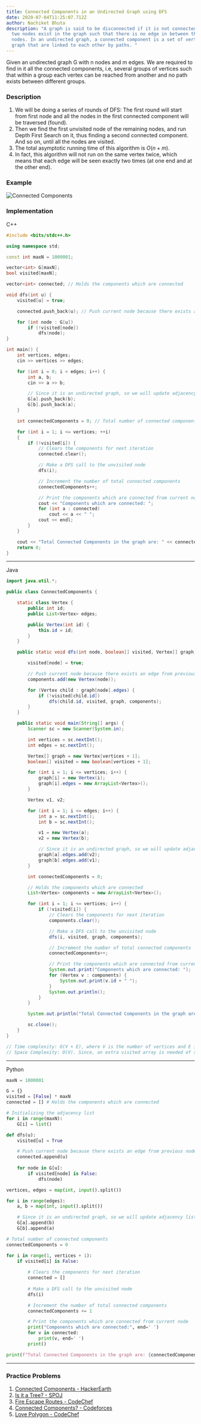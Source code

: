 ```yaml
---
title: Connected Components in an Undirected Graph using DFS
date: 2020-07-04T11:25:07.712Z
author: Nachiket Bhuta
description: "A graph is said to be disconnected if it is not connected, i.e. if
  two nodes exist in the graph such that there is no edge in between those
  nodes. In an undirected graph, a connected component is a set of vertices in a
  graph that are linked to each other by paths. "
---
```

Given an undirected graph G with n nodes and m edges. We are required to find in it all the connected components, i.e, several groups of vertices such that within a group each vertex can be reached from another and no path exists between different groups.

### Description
1. We will be doing a series of rounds of DFS: The first round will start from first node and all the nodes in the first connected component will be traversed (found). 
2. Then we find the first unvisited node of the remaining nodes, and run Depth First Search on it, thus finding a second connected component. And so on, until all the nodes are visited.
3. The total asymptotic running time of this algorithm is $O(n+m)$.
5. In fact, this algorithm will not run on the same vertex twice, which means that each edge will be seen exactly two times (at one end and at the other end).

### Example

![Connected Components](bdc31b1.jpg "Connected Components")

### Implementation

C++ 

```cpp
#include <bits/stdc++.h>

using namespace std;

const int maxN = 1000001;

vector<int> G[maxN];
bool visited[maxN];

vector<int> connected; // Holds the components which are connected

void dfs(int u) {
	visited[u] = true;

	connected.push_back(u); // Push current node because there exists an edge from previous node

	for (int node : G[u])
		if (!visited[node])
			dfs(node);
}

int main() {
	int vertices, edges;
	cin >> vertices >> edges;

	for (int i = 0; i < edges; i++) {
		int a, b;
		cin >> a >> b;

		// Since it is an undirected graph, so we will update adjacency list of both nodes
		G[a].push_back(b);
		G[b].push_back(a);
	}

	int connectedComponents = 0; // Total number of connected components

	for (int i = 1; i <= vertices; ++i)
	{
		if (!visited[i]) {
			// Clears the components for next iteration
			connected.clear();

			// Make a DFS call to the unvisited node
			dfs(i);

			// Increment the number of total connected components
			connectedComponents++;

			// Print the components which are connected from current node
			cout << "Components which are connected: ";
			for (int a : connected)
				cout << a << " ";
			cout << endl;
		}
	}

	cout << "Total Connected Components in the graph are: " << connectedComponents << endl;
	return 0;
}
```
---
Java
```java
import java.util.*;

public class ConnectedComponents {

	static class Vertex {
		public int id;
		public List<Vertex> edges;

		public Vertex(int id) {
			this.id = id;
		}
	}

	public static void dfs(int node, boolean[] visited, Vertex[] graph, List<Vertex> components) {

		visited[node] = true;

		// Push current node because there exists an edge from previous node
		components.add(new Vertex(node));

		for (Vertex child : graph[node].edges) {
			if (!visited[child.id])
				dfs(child.id, visited, graph, components);
		}
	}

	public static void main(String[] args) {
		Scanner sc = new Scanner(System.in);

		int vertices = sc.nextInt();
		int edges = sc.nextInt();

		Vertex[] graph = new Vertex[vertices + 1];
		boolean[] visited = new boolean[vertices + 1];

		for (int i = 1; i <= vertices; i++) {
			graph[i] = new Vertex(i);
			graph[i].edges = new ArrayList<Vertex>();
		}

		Vertex v1, v2;

		for (int i = 1; i <= edges; i++) {
			int a = sc.nextInt();
			int b = sc.nextInt();

			v1 = new Vertex(a);
			v2 = new Vertex(b);

			// Since it is an undirected graph, so we will update adjacency list of both nodes
			graph[a].edges.add(v2);
			graph[b].edges.add(v1);
		}

		int connectedComponents = 0;

		// Holds the components which are connected
		List<Vertex> components = new ArrayList<Vertex>();

		for (int i = 1; i <= vertices; i++) {
			if (!visited[i]) {
				// Clears the components for next iteration
				components.clear();

				// Make a DFS call to the unvisited node
				dfs(i, visited, graph, components);

				// Increment the number of total connected components
				connectedComponents++;

				// Print the components which are connected from current node
				System.out.print("Components which are connected: ");
				for (Vertex v : components) {
					System.out.print(v.id + " ");
				}
				System.out.println();
			}
		}

		System.out.println("Total Connected Components in the graph are: " + connectedComponents);

		sc.close();
	}
}

// Time complexity: O(V + E), where V is the number of vertices and E is the number of edges in the graph.
// Space Complexity: O(V). Since, an extra visited array is needed of size V.
```

---
Python

```python
maxN = 1000001

G = {}
visited = [False] * maxN
connected = [] # Holds the components which are connected

# Initializing the adjacency list
for i in range(maxN):
    G[i] = list()

def dfs(u):
    visited[u] = True

    # Push current node because there exists an edge from previous node
    connected.append(u)
    
    for node in G[u]:
        if visited[node] is False:
            dfs(node)

vertices, edges = map(int, input().split())

for i in range(edges):
    a, b = map(int, input().split())

    # Since it is an undirected graph, so we will update adjacency list of both nodes
    G[a].append(b)
    G[b].append(a)

# Total number of connected components
connectedComponents = 0

for i in range(1, vertices + 1):
    if visited[i] is False:
        
        # Clears the components for next iteration
        connected = []
        
        # Make a DFS call to the unvisited node
        dfs(i)

        # Increment the number of total connected components
        connectedComponents += 1

        # Print the components which are connected from current node
        print("Components which are connected:", end=' ')
        for v in connected:
            print(v, end=' ')
        print()

print(f"Total Connected Components in the graph are: {connectedComponents}")
```

- - -

### Practice Problems

1. [Connected Components - HackerEarth](https://www.hackerearth.com/problem/algorithm/connected-components-in-a-graph/description/)
2. [Is it a Tree? - SPOJ](https://www.spoj.com/problems/PT07Z/en/)
3. [Fire Escape Routes - CodeChef](https://www.codechef.com/problems/FIRESC)
4. [Connected Components? - Codeforces](https://codeforces.com/problemset/problem/920/E)
5. [Love Polygon - CodeChef](https://www.codechef.com/problems/LVPOL)